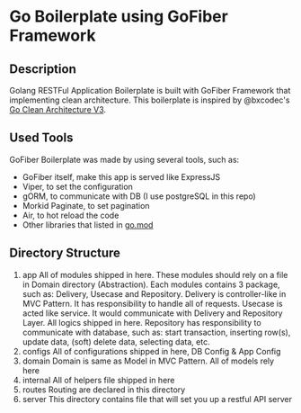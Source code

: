 # Go Boilerplate using GoFiber Framework

## Description
Golang RESTFul Application Boilerplate is built with GoFiber Framework that implementing clean architecture.
This boilerplate is inspired by @bxcodec's [Go Clean Architecture V3](https://github.com/bxcodec/go-clean-arch/tree/v3).

## Used Tools
GoFiber Boilerplate was made by using several tools, such as:
- GoFiber itself, make this app is served like ExpressJS
- Viper, to set the configuration
- gORM, to communicate with DB (I use postgreSQL in this repo)
- Morkid Paginate, to set pagination
- Air, to hot reload the code
- Other libraries that listed in [go.mod](https://github.com/yogaukha/gofiber-boilerplate/blob/main/go.mod)

## Directory Structure
1. app
   All of modules shipped in here. These modules should rely on a file in Domain directory (Abstraction). Each modules contains 3 package, such as: Delivery, Usecase and Repository.
   Delivery is controller-like in MVC Pattern. It has responsibility to handle all of requests.
   Usecase is acted like service. It would communicate with Delivery and Repository Layer. All logics shipped in here.
   Repository has responsibility to communicate with database, such as: start transaction, inserting row(s), update data, (soft) delete data, selecting data, etc.
3. configs
   All of configurations shipped in here, DB Config & App Config
4. domain
   Domain is same as Model in MVC Pattern. All of models rely here
5. internal
   All of helpers file shipped in here
6. routes
   Routing are declared in this directory
7. server
   This directory contains file that will set you up a restful API server
